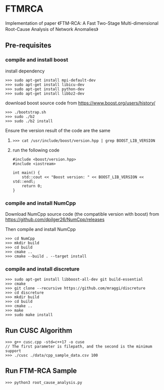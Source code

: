 # FTMRCA
Implementation of paper 《FTM-RCA: A Fast Two-Stage Multi-dimensional Root-Cause Analysis of Network Anomalies》

## Pre-requisites

### compile and install boost 
install dependency

```
>>> sudo apt-get install mpi-default-dev
>>> sudo apt-get install libicu-dev 
>>> sudo apt-get install python-dev
>>> sudo apt-get install libbz2-dev
```

download boost source code from https://www.boost.org/users/history/

```
>>> ./bootstrap.sh
>>> sudo ./b2
>>> sudo ./b2 install
```

Ensure the version result of the code are the same

1. `>>> cat /usr/include/boost/version.hpp | grep BOOST_LIB_VERSION`

2. run the following code
    ```
    #include <boost/version.hpp>
    #include <iostream>

    int main() {
        std::cout << "Boost version: " << BOOST_LIB_VERSION << std::endl;
        return 0;
    }
    ```


### compile and install NumCpp

Download NumCpp source code (the compatible version with boost) from https://github.com/dpilger26/NumCpp/releases 

Then compile and install NumCpp

```
>>> cd NumCpp
>>> mkdir build
>>> cd build
>>> cmake ..
>>> cmake --build . --target install
```

### compile and install discreture
```
>>> sudo apt-get install libboost-all-dev git build-essential 
>>> cmake
>>> git clone --recursive https://github.com/mraggi/discreture
>>> cd discreture
>>> mkdir build
>>> cd build
>>> cmake ..
>>> make
>>> sudo make install
```

## Run CUSC Algorithm
```
>>> g++ cusc.cpp -std=c++17 -o cuse
// The first parameter is filepath, and the second is the minimum support
>>> ./cusc ./data/cpp_sample_data.csv 100
```


## Run FTM-RCA Sample
```
>>> python3 root_cause_analysis.py
```

